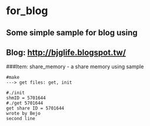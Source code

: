 for_blog
========

Some simple sample for blog using
--------
Blog: http://bjglife.blogspot.tw/
--------


###Item:
share_memory - a share memory using sample

    #make 
    ---> get files: get, init
    
    #./init
    shmID = 5701644
    #./get 5701644
    get share ID = 5701644
    wrote by Bejo
    second line

